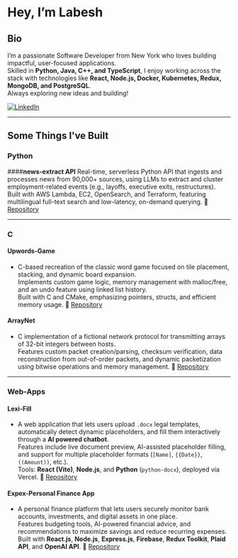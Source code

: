 # Hey, I’m Labesh

## Bio  
I’m a passionate Software Developer from New York who loves building impactful, user-focused applications.  
Skilled in **Python, Java, C++, and TypeScript**, I enjoy working across the stack with technologies like **React, Node.js, Docker, Kubernetes, Redux, MongoDB, and PostgreSQL**.  
Always exploring new ideas and building!

[![LinkedIn](https://img.shields.io/badge/LinkedIn-Connect-blue)](http://www.linkedin.com/in/labesh-baral-0787a0204)  

---

## Some Things I've Built  

### **Python**  
####**news-extract API** 
Real-time, serverless Python API that ingests and processes news from 90,000+ sources, using LLMs to extract and cluster employment-related events (e.g., layoffs, executive exits, restructures).  
Built with AWS Lambda, EC2, OpenSearch, and Terraform, featuring multilingual full-text search and low-latency, on-demand querying.
  🔗 [Repository](https://github.com/tremor-fyi/news-extract)

---
### **C**  
#### **Upwords-Game**  
- C-based recreation of the classic word game focused on tile placement, stacking, and dynamic board expansion.  
Implements custom game logic, memory management with malloc/free, and an undo feature using linked list history.  
Built with C and CMake, emphasizing pointers, structs, and efficient memory usage.
  🔗 [Repository](https://github.com/labeshbaral1/UpwardsGame?tab=readme-ov-file)

#### **ArrayNet**  
- C implementation of a fictional network protocol for transmitting arrays of 32-bit integers between hosts.  
Features custom packet creation/parsing, checksum verification, data reconstruction from out-of-order packets, and dynamic packetization using bitwise operations and memory management.
  🔗 [Repository](https://github.com/labeshbaral1/The-ArrayNet-Protocol)

---
### **Web-Apps**  
#### **Lexi-Fill**  
- A web application that lets users upload `.docx` legal templates, automatically detect dynamic placeholders, and fill them interactively through a **AI powered chatbot**.  
Features include live document preview, AI-assisted placeholder filling, and support for multiple placeholder formats (`[Name]`, `{{Date}}`, `((Amount))`, etc.).  
Tools: **React (Vite)**, **Node.js**, and **Python** (`python-docx`), deployed via Vercel.
  🔗 [Repository](https://github.com/labeshbaral1/lexi-fill?tab=readme-ov-file)

#### **Expex-Personal Finance App**  
- A personal finance platform that lets users securely monitor bank accounts, investments, and digital assets in one place.  
Features budgeting tools, AI-powered financial advice, and recommendations to maximize savings and reduce recurring expenses.  
Built with **React.js**, **Node.js**, **Express.js**, **Firebase**, **Redux Toolkit**, **Plaid API**, and **OpenAI API**.
  🔗 [Repository](https://github.com/labeshbaral1/expex)

